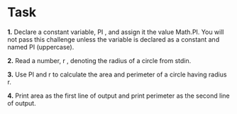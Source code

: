 # Task

**1.** Declare a constant variable, PI , and assign it the value Math.PI. You will not pass this challenge unless the variable is declared as a constant and named PI (uppercase).

**2.** Read a number, r , denoting the radius of a circle from stdin.

**3.** Use PI  and r to calculate the area and perimeter of a circle having radius r.

**4.** Print area as the first line of output and print perimeter as the second line of output.
